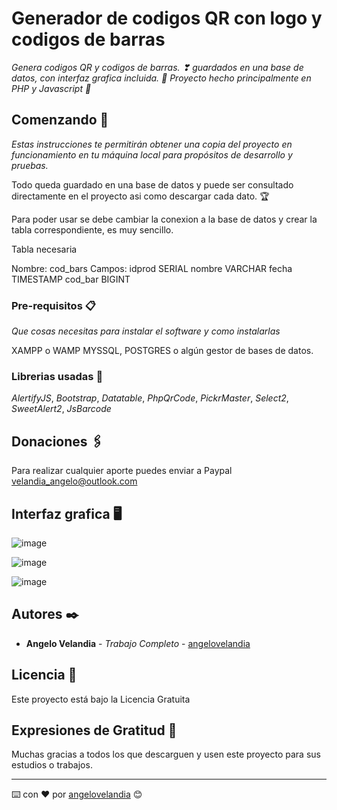 # Generador de codigos QR con logo y codigos de barras

_Genera codigos QR y codigos de barras. ❣ guardados en una base de datos, con interfaz grafica incluida. 🥵
Proyecto hecho principalmente en PHP y Javascript 🤘_

## Comenzando 🚀

_Estas instrucciones te permitirán obtener una copia del proyecto en funcionamiento en tu máquina local para propósitos de desarrollo y pruebas._

Todo queda guardado en una base de datos y puede ser consultado directamente en el proyecto asi como descargar cada dato. 🏆

Para poder usar se debe cambiar la conexion a la base de datos y crear la tabla correspondiente, es muy sencillo.

Tabla necesaria

Nombre: cod_bars
Campos:
idprod SERIAL
nombre VARCHAR
fecha TIMESTAMP
cod_bar BIGINT


### Pre-requisitos 📋

_Que cosas necesitas para instalar el software y como instalarlas_

XAMPP o WAMP
MYSSQL, POSTGRES o algún gestor de bases de datos.

### Librerias usadas 🔧

_AlertifyJS_,
_Bootstrap_,
_Datatable_,
_PhpQrCode_,
_PickrMaster_,
_Select2_,
_SweetAlert2_,
_JsBarcode_

## Donaciones 🖇️

Para realizar cualquier aporte puedes enviar a Paypal velandia_angelo@outlook.com

## Interfaz grafica 🖥

![image](https://user-images.githubusercontent.com/103347375/164877800-11cc9cd0-b383-4159-af66-f0f42a334e7b.png)

![image](https://user-images.githubusercontent.com/103347375/164877817-112ecd66-7372-42c1-b7e0-209a50abda17.png)

![image](https://user-images.githubusercontent.com/103347375/164877829-268dc42a-782d-4f79-ad96-71b409718181.png)

## Autores ✒️
* **Angelo Velandia** - *Trabajo Completo* - [angelovelandia](https://github.com/angelovelandia)

## Licencia 📄

Este proyecto está bajo la Licencia Gratuita

## Expresiones de Gratitud 🎁

Muchas gracias a todos los que descarguen y usen este proyecto para sus estudios o trabajos.

---
⌨️ con ❤️ por [angelovelandia](https://github.com/angelovelandia) 😊
